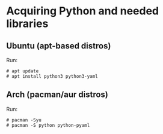 # Acquiring Python and needed libraries

## Ubuntu (apt-based distros)

Run:
```console
# apt update
# apt install python3 python3-yaml
```

## Arch (pacman/aur distros)

Run:
```console
# pacman -Syu
# pacman -S python python-pyaml
```
